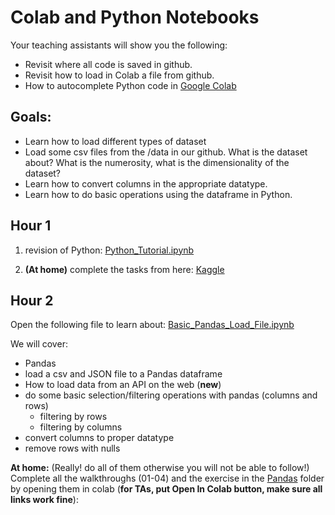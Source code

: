 # Colab and Python Notebooks

Your teaching assistants will show you the following:
- Revisit where all code is saved in github.
- Revisit how to load in Colab a file from github.
- How to autocomplete Python code in [Google Colab](https://colab.research.google.com/notebooks/intro.ipynb#)

## Goals:

- Learn how to load different types of dataset
- Load some csv files from the /data in our github. What is the dataset about? What is the numerosity, what is the dimensionality of the dataset? 
- Learn how to convert columns in the appropriate datatype.
- Learn how to do basic operations using the dataframe in Python.

## Hour 1
1. revision of Python: [Python_Tutorial.ipynb](https://colab.research.google.com/github/michalis0/Business-Intelligence-and-Analytics/blob/master/week2%20-%20Pandas%20and%20Python/Python_Tutorial.ipynb)

2. **(At home)** complete the tasks from here: [Kaggle](https://www.kaggle.com/learn/python)


## Hour 2

Open the following file to learn about: [Basic_Pandas_Load_File.ipynb](https://colab.research.google.com/github/michalis0/Business-Intelligence-and-Analytics/blob/master/week2%20-%20Pandas%20and%20Python/Basic_Pandas_Load_File.ipynb)

We will cover:
- Pandas
- load a csv and JSON file to a Pandas dataframe
- How to load data from an API on the web (**new**)
- do some basic selection/filtering operations with pandas (columns and rows)
    - filtering by rows
    - filtering by columns
- convert columns to proper datatype
- remove rows with nulls    

**At home:** (Really! do all of them otherwise you will not be able to follow!)
Complete all the walkthroughs (01-04) and the exercise in the [Pandas](https://github.com/michalis0/Business-Intelligence-and-Analytics/tree/master/week2%20-%20Pandas%20and%20Python/Pandas) folder by opening them in colab (**for TAs, put Open In Colab button, make sure all links work fine**):

